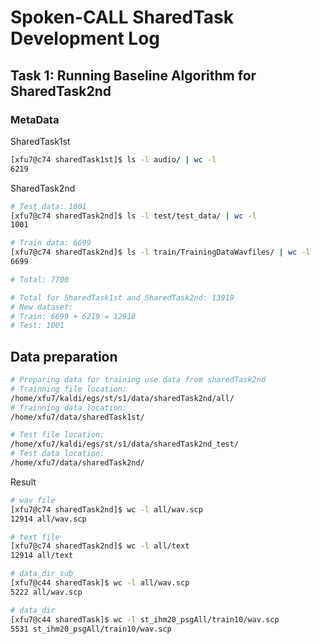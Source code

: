 # Spoken-CALL SharedTask Development Log

## Task 1: Running Baseline Algorithm for SharedTask2nd

### MetaData
SharedTask1st
```bash
[xfu7@c74 sharedTask1st]$ ls -l audio/ | wc -l
6219
```

SharedTask2nd
```bash
# Test data: 1001
[xfu7@c74 sharedTask2nd]$ ls -l test/test_data/ | wc -l
1001

# Train data: 6699
[xfu7@c74 sharedTask2nd]$ ls -l train/TrainingDataWavfiles/ | wc -l
6699

# Total: 7700

# Total for SharedTask1st and SharedTask2nd: 13919
# New dataset:
# Train: 6699 + 6219 = 12918
# Test: 1001
```

## Data preparation
```bash
# Preparing data for training use data from sharedTask2nd 
# Trainning file location:
/home/xfu7/kaldi/egs/st/s1/data/sharedTask2nd/all/
# Trainning data location:
/home/xfu7/data/sharedTask1st/

# Test file location:
/home/xfu7/kaldi/egs/st/s1/data/sharedTask2nd_test/
# Test data location:
/home/xfu7/data/sharedTask2nd/

```

Result
```bash
# wav file
[xfu7@c74 sharedTask2nd]$ wc -l all/wav.scp
12914 all/wav.scp

# text file
[xfu7@c74 sharedTask2nd]$ wc -l all/text
12914 all/text
```

```bash
# data_dir_sub
[xfu7@c44 sharedTask]$ wc -l all/wav.scp
5222 all/wav.scp

# data_dir
[xfu7@c44 sharedTask]$ wc -l st_ihm20_psgAll/train10/wav.scp
5531 st_ihm20_psgAll/train10/wav.scp
```

